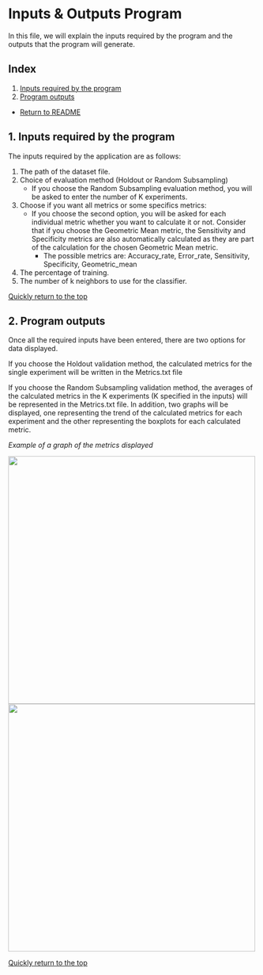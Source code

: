 # Inputs & Outputs Program

In this file, we will explain the inputs required by the program and the outputs that the program will generate.

## Index
1. [Inputs required by the program](#1-inputs-required-by-the-program)
2. [Program outputs](#2-program-outputs)

- [Return to README](../README.md)


## 1. Inputs required by the program
The inputs required by the application are as follows:
1. The path of the dataset file.
2. Choice of evaluation method (Holdout or Random Subsampling)
    - If you choose the Random Subsampling evaluation method, you will be asked to enter the number of K experiments.
3. Choose if you want all metrics or some specifics metrics:
    - If you choose the second option, you will be asked for each individual metric whether you want to calculate it or not. Consider that if you choose the Geometric Mean metric, the Sensitivity and Specificity metrics are also automatically calculated as they are part of the calculation for the chosen Geometric Mean metric.
      - The possible metrics are: Accuracy_rate, Error_rate, Sensitivity, Specificity, Geometric_mean
4. The percentage of training.
5. The number of k neighbors to use for the classifier.


[Quickly return to the top](#inputs--outputs-program)

## 2. Program outputs
Once all the required inputs have been entered, there are two options for data displayed.

If you choose the Holdout validation method, the calculated metrics for the single experiment will be written in the Metrics.txt file

If you choose the Random Subsampling validation method, the averages of the calculated metrics in the K experiments (K specified in the inputs) will be represented in the Metrics.txt file.
In addition, two graphs will be displayed, one representing the trend of the calculated metrics for each experiment and the other representing the boxplots for each calculated metric.

_Example of a graph of the metrics displayed_
<p float="left">
  <img src="https://github.com/Ignazio-Emanuele-Picciche/ProgettoProgrammazioneAA23-24/assets/82161529/95869d8d-832f-4577-8ebb-75de6df093b0" width="500" />
  <img src="https://github.com/Ignazio-Emanuele-Picciche/ProgettoProgrammazioneAA23-24/assets/82161529/9c97b52e-a8e9-4ea7-9f65-80896b6fbf26" width="500" />
</p>

[Quickly return to the top](#inputs--outputs-program)